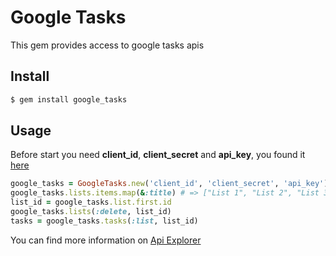 # Google Tasks

This gem provides access to google tasks apis

## Install

``` sh
$ gem install google_tasks
```

## Usage

Before start you need **client_id**, **client_secret** and **api_key**, you found it [here](https://code.google.com/apis/console)

``` rb
google_tasks = GoogleTasks.new('client_id', 'client_secret', 'api_key')
google_tasks.lists.items.map(&:title) # => ["List 1", "List 2", "List 3"]
list_id = google_tasks.list.first.id
google_tasks.lists(:delete, list_id)
tasks = google_tasks.tasks(:list, list_id)
```

You can find more information on [Api Explorer](http://code.google.com/apis/explorer/#_s=tasks&_v=v1)